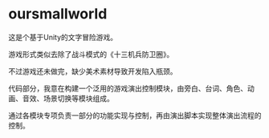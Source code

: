 # oursmallworld
这是个基于Unity的文字冒险游戏。

游戏形式类似去除了战斗模式的《十三机兵防卫圈》。

不过游戏还未做完，缺少美术素材导致开发陷入瓶颈。

代码部分，我意在构建一个泛用的游戏演出控制模块，由旁白、台词、角色、动画、音效、场景切换等模块组成。

通过各模块专项负责一部分的功能实现与控制，再由演出脚本实现整体演出流程的控制。
